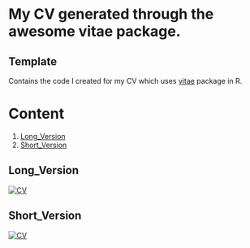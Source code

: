 # My CV generated through the awesome vitae package.

## Template 
Contains the code I created for my CV which uses [vitae](https://github.com/mitchelloharawild/vitae) package in R.

# Content

1. [Long_Version](#Long_Version)
2. [Short_Version](#Short_Version)

## Long_Version
[![CV](preview.png)](https://github.com/r-kale/rahul_kale_cv/blob/master/rahul_kale_cv.pdf)

## Short_Version
[![CV](preview.png)](https://github.com/r-kale/rahul_kale_cv/blob/master/rahul_kale_cv.pdf)
